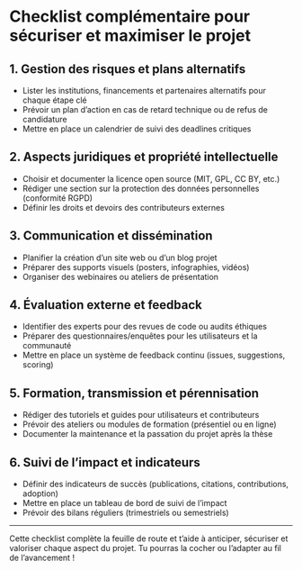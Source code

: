 # Checklist complémentaire pour sécuriser et maximiser le projet

## 1. Gestion des risques et plans alternatifs
- Lister les institutions, financements et partenaires alternatifs pour chaque étape clé
- Prévoir un plan d’action en cas de retard technique ou de refus de candidature
- Mettre en place un calendrier de suivi des deadlines critiques

## 2. Aspects juridiques et propriété intellectuelle
- Choisir et documenter la licence open source (MIT, GPL, CC BY, etc.)
- Rédiger une section sur la protection des données personnelles (conformité RGPD)
- Définir les droits et devoirs des contributeurs externes

## 3. Communication et dissémination
- Planifier la création d’un site web ou d’un blog projet
- Préparer des supports visuels (posters, infographies, vidéos)
- Organiser des webinaires ou ateliers de présentation

## 4. Évaluation externe et feedback
- Identifier des experts pour des revues de code ou audits éthiques
- Préparer des questionnaires/enquêtes pour les utilisateurs et la communauté
- Mettre en place un système de feedback continu (issues, suggestions, scoring)

## 5. Formation, transmission et pérennisation
- Rédiger des tutoriels et guides pour utilisateurs et contributeurs
- Prévoir des ateliers ou modules de formation (présentiel ou en ligne)
- Documenter la maintenance et la passation du projet après la thèse

## 6. Suivi de l’impact et indicateurs
- Définir des indicateurs de succès (publications, citations, contributions, adoption)
- Mettre en place un tableau de bord de suivi de l’impact
- Prévoir des bilans réguliers (trimestriels ou semestriels)

---

Cette checklist complète la feuille de route et t’aide à anticiper, sécuriser et valoriser chaque aspect du projet. Tu pourras la cocher ou l’adapter au fil de l’avancement !
